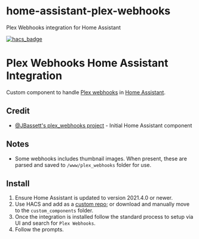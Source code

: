 # home-assistant-plex-webhooks
Plex Webhooks integration for Home Assistant


[![hacs_badge](https://img.shields.io/badge/HACS-Custom-41BDF5.svg?style=for-the-badge)](https://github.com/hacs/integration)
# Plex Webhooks Home Assistant Integration
Custom component to handle [Plex webhooks](https://support.plex.tv/articles/115002267687-webhooks/) in [Home Assistant](https://home-assistant.io).

## Credit
- [@JBassett's plex_webhooks project](https://github.com/JBassett/plex_webhooks) - Initial Home Assistant component

## Notes
- Some webhooks includes thumbnail images. When present, these are parsed and saved to `/www/plex_webhooks` folder for use.

## Install
1. Ensure Home Assistant is updated to version 2021.4.0 or newer.
2. Use HACS and add as a [custom repo](https://hacs.xyz/docs/faq/custom_repositories); or download and manually move to the `custom_components` folder.
3. Once the integration is installed follow the standard process to setup via UI and search for `Plex Webhooks`.
4. Follow the prompts.
